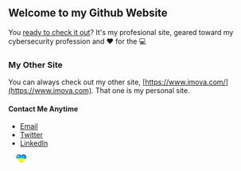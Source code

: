 ## Welcome to my Github Website

You [ready to check it out](https://imova.github.io)?  It's my profesional site, geared toward my cybersecurity profession and :heart: for the :computer:

### My Other Site

You can always check out my other site, [https://www.imova.com/](https://www.imova.com).  That one is my personal site. 

#### Contact Me Anytime

- [Email](mailto:bschwartz@imova.com)
- [Twitter](https://www.twitter.com/mova)
- [LinkedIn](https://wwww.linkedin.com/in/imova)

&nbsp;&nbsp;&nbsp;&nbsp;<img src="/images/ukraine_heart.png">
